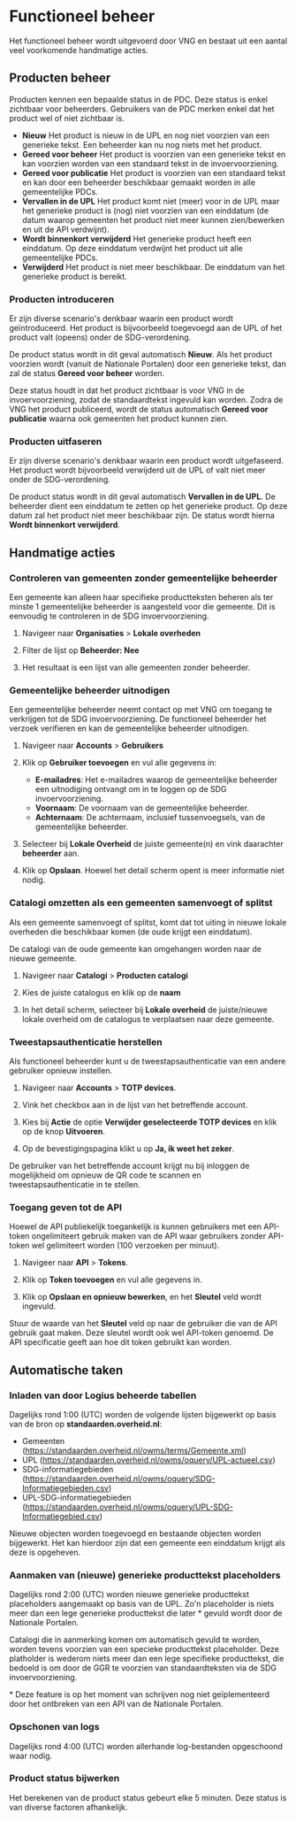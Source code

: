 # Functioneel beheer

Het functioneel beheer wordt uitgevoerd door VNG en bestaat uit een aantal veel
voorkomende handmatige acties.

## Producten beheer

Producten kennen een bepaalde status in de PDC. Deze status is enkel zichtbaar
voor beheerders. Gebruikers van de PDC merken enkel dat het product wel of niet
zichtbaar is.

* **Nieuw** Het product is nieuw in de UPL en nog niet voorzien van een 
  generieke tekst. Een beheerder kan nu nog niets met het product.
* **Gereed voor beheer** Het product is voorzien van een generieke tekst en kan
  voorzien worden van een standaard tekst in de invoervoorziening.
* **Gereed voor publicatie** Het product is voorzien van een standaard tekst en
  kan door een beheerder beschikbaar gemaakt worden in alle gemeentelijke PDCs.
* **Vervallen in de UPL** Het product komt niet (meer) voor in de UPL maar het 
  generieke product is (nog) niet voorzien van een einddatum (de datum waarop 
  gemeenten het product niet meer kunnen zien/bewerken en uit de API verdwijnt).
* **Wordt binnenkort verwijderd** Het generieke product heeft een einddatum. Op
  deze einddatum verdwijnt het product uit alle gemeentelijke PDCs.
* **Verwijderd** Het product is niet meer beschikbaar. De einddatum van het
  generieke product is bereikt.

### Producten introduceren

Er zijn diverse scenario's denkbaar waarin een product wordt geïntroduceerd.
Het product is bijvoorbeeld toegevoegd aan de UPL of het product valt (opeens) 
onder de SDG-verordening.

De product status wordt in dit geval automatisch **Nieuw**. Als het product
voorzien wordt (vanuit de Nationale Portalen) door een generieke tekst, dan
zal de status **Gereed voor beheer** worden.

Deze status houdt in dat het product zichtbaar is voor VNG in de 
invoervoorziening, zodat de standaardtekst ingevuld kan worden. Zodra de VNG 
het product publiceerd, wordt de status automatisch **Gereed voor publicatie**
waarna ook gemeenten het product kunnen zien.

### Producten uitfaseren

Er zijn diverse scenario's denkbaar waarin een product wordt uitgefaseerd.
Het product wordt bijvoorbeeld verwijderd uit de UPL of valt niet meer onder de SDG-verordening.

De product status wordt in dit geval automatisch **Vervallen in de UPL**. De
beheerder dient een einddatum te zetten op het generieke product. Op deze datum
zal het product niet meer beschikbaar zijn. De status wordt hierna
**Wordt binnenkort verwijderd**.

## Handmatige acties

### Controleren van gemeenten zonder gemeentelijke beheerder

Een gemeente kan alleen haar specifieke productteksten beheren als ter minste 1
gemeentelijke beheerder is aangesteld voor die gemeente. Dit is eenvoudig te
controleren in de SDG invoervoorziening.

1. Navigeer naar **Organisaties** > **Lokale overheden**

2. Filter de lijst op **Beheerder: Nee**

3. Het resultaat is een lijst van alle gemeenten zonder beheerder.

### Gemeentelijke beheerder uitnodigen

Een gemeentelijke beheerder neemt contact op met VNG om toegang te verkrijgen 
tot de SDG invoervoorziening. De functioneel beheerder het verzoek verifieren 
en kan de gemeentelijke beheerder uitnodigen.

1. Navigeer naar **Accounts** > **Gebruikers** 

2. Klik op **Gebruiker toevoegen** en vul alle gegevens in:

   * **E-mailadres**: Het e-mailadres waarop de gemeentelijke beheerder een 
     uitnodiging ontvangt om in te loggen op de SDG invoervoorziening.
   * **Voornaam**: De voornaam van de gemeentelijke beheerder.
   * **Achternaam**: De achternaam, inclusief tussenvoegsels, van de 
     gemeentelijke beheerder.

3. Selecteer bij **Lokale Overheid** de juiste gemeente(n) en vink daarachter
   **beheerder** aan.

4. Klik op **Opslaan**. Hoewel het detail scherm opent is meer informatie niet
   nodig.

### Catalogi omzetten als een gemeenten samenvoegt of splitst

Als een gemeente samenvoegt of splitst, komt dat tot uiting in nieuwe lokale
overheden die beschikbaar komen (de oude krijgt een einddatum).

De catalogi van de oude gemeente kan omgehangen worden naar de nieuwe gemeente.

1. Navigeer naar **Catalogi** > **Producten catalogi**

2. Kies de juiste catalogus en klik op de **naam**

3. In het detail scherm, selecteer bij **Lokale overheid** de juiste/nieuwe
   lokale overheid om de catalogus te verplaatsen naar deze gemeente.

### Tweestapsauthenticatie herstellen

Als functioneel beheerder kunt u de tweestapsauthenticatie van een andere 
gebruiker opnieuw instellen.

1. Navigeer naar **Accounts** > **TOTP devices**.

2. Vink het checkbox aan in de lijst van het betreffende account.

3. Kies bij **Actie** de optie **Verwijder geselecteerde TOTP devices** en 
   klik op de knop **Uitvoeren**.

4. Op de bevestigingspagina klikt u op **Ja, ik weet het zeker**.

De gebruiker van het betreffende account krijgt nu bij inloggen de mogelijkheid
om opnieuw de QR code te scannen en tweestapsauthenticatie in te stellen.

### Toegang geven tot de API

Hoewel de API publiekelijk toegankelijk is kunnen gebruikers met een API-token
ongelimiteert gebruik maken van de API waar gebruikers zonder API-token wel
gelimiteert worden (100 verzoeken per minuut).

1. Navigeer naar **API** > **Tokens**.

2. Klik op **Token toevoegen** en vul alle gegevens in.

3. Klik op **Opslaan en opnieuw bewerken**, en het **Sleutel** veld wordt 
   ingevuld.

Stuur de waarde van het **Sleutel** veld op naar de gebruiker die van de API 
gebruik gaat maken. Deze sleutel wordt ook wel API-token genoemd. De 
API specificatie geeft aan hoe dit token gebruikt kan worden.

## Automatische taken

### Inladen van door Logius beheerde tabellen

Dagelijks rond 1:00 (UTC) worden de volgende lijsten bijgewerkt op basis van
de bron op **standaarden.overheid.nl**:

* Gemeenten (https://standaarden.overheid.nl/owms/terms/Gemeente.xml)
* UPL (https://standaarden.overheid.nl/owms/oquery/UPL-actueel.csv)
* SDG-informatiegebieden (https://standaarden.overheid.nl/owms/oquery/SDG-Informatiegebieden.csv)
* UPL-SDG-informatiegebieden (https://standaarden.overheid.nl/owms/oquery/UPL-SDG-Informatiegebied.csv)

Nieuwe objecten worden toegevoegd en bestaande objecten worden bijgewerkt. Het
kan hierdoor zijn dat een gemeente een einddatum krijgt als deze is opgeheven.

### Aanmaken van (nieuwe) generieke producttekst placeholders

Dagelijks rond 2:00 (UTC) worden nieuwe generieke producttekst placeholders
aangemaakt op basis van de UPL. Zo'n placeholder is niets meer dan een lege
generieke producttekst die later \* gevuld wordt door de Nationale Portalen.

Catalogi die in aanmerking komen om automatisch gevuld te worden, worden tevens
voorzien van een specieke producttekst placeholder. Deze platholder is wederom
niets meer dan een lege specifieke producttekst, die bedoeld is om door de GGR
te voorzien van standaardteksten via de SDG invoervoorziening.

\* Deze feature is op het moment van schrijven nog niet geïplementeerd door het
ontbreken van een API van de Nationale Portalen.

### Opschonen van logs

Dagelijks rond 4:00 (UTC) worden allerhande log-bestanden opgeschoond waar 
nodig.

### Product status bijwerken

Het berekenen van de product status gebeurt elke 5 minuten. Deze status is van
diverse factoren afhankelijk.